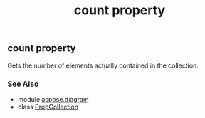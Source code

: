 ﻿---
title: count property
second_title: Aspose.Diagram for Python via .NET API References
description: 
type: docs
weight: 80
url: /python-net/aspose.diagram/propcollection/count/
is_root: false
---

## count property


Gets the number of elements actually contained in the collection.

### See Also
* module [aspose.diagram](../../)
* class [PropCollection](/diagram/python-net/aspose.diagram/propcollection)
